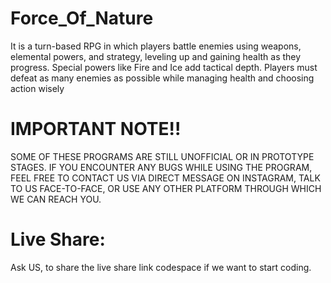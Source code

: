 # Force_Of_Nature
It is a turn-based RPG in which players battle enemies using weapons, elemental powers, and strategy, leveling up and gaining health as they progress. Special powers like Fire and Ice add tactical depth. Players must defeat as many enemies as possible while managing health and choosing action wisely

# IMPORTANT NOTE!!
SOME OF THESE PROGRAMS ARE STILL UNOFFICIAL OR IN PROTOTYPE STAGES. IF YOU ENCOUNTER ANY BUGS WHILE USING THE PROGRAM, FEEL FREE TO CONTACT US VIA DIRECT MESSAGE ON INSTAGRAM, TALK TO US FACE-TO-FACE, OR USE ANY OTHER PLATFORM THROUGH WHICH WE CAN REACH YOU.

# Live Share:
Ask US, to share the live share link codespace if we want to start coding.
